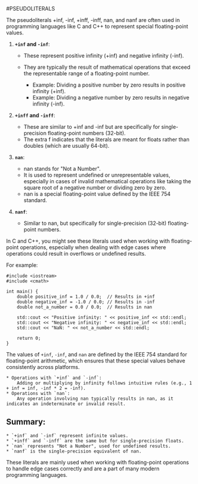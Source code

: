 #PSEUDOLITERALS

The pseudoliterals +inf, -inf, +inff, -inff, nan, and nanf are often used in programming languages like C and C++ to represent special floating-point values.

1. **`+inf` and `-inf`**:

	* These represent positive infinity (+inf) and negative infinity (-inf).
	* They are typically the result of mathematical operations that exceed the representable range of a floating-point number.

    	- Example: Dividing a positive number by zero results in positive infinity (+inf).
    	- Example: Dividing a negative number by zero results in negative infinity (-inf).

2. **`+inff` and `-inff`**:

    * These are similar to +inf and -inf but are specifically for single-precision floating-point numbers (32-bit).
    * The extra f indicates that the literals are meant for floats rather than doubles (which are usually 64-bit).

3. **`nan`**:

    * nan stands for "Not a Number".
    * It is used to represent undefined or unrepresentable values, especially in cases of invalid mathematical operations like taking the square root of a negative number or dividing zero by zero.
    * nan is a special floating-point value defined by the IEEE 754 standard.

4. **`nanf`**:

    * Similar to nan, but specifically for single-precision (32-bit) floating-point numbers.

In C and C++, you might see these literals used when working with floating-point operations, especially when dealing with edge cases where operations could result in overflows or undefined results.

For example:
```
#include <iostream>
#include <cmath>

int main() {
    double positive_inf = 1.0 / 0.0;  // Results in +inf
    double negative_inf = -1.0 / 0.0; // Results in -inf
    double not_a_number = 0.0 / 0.0;  // Results in nan
    
    std::cout << "Positive infinity: " << positive_inf << std::endl;
    std::cout << "Negative infinity: " << negative_inf << std::endl;
    std::cout << "NaN: " << not_a_number << std::endl;
    
    return 0;
}
```
The values of `+inf`, `-inf`, and `nan` are defined by the IEEE 754 standard for floating-point arithmetic, which ensures that these special values behave consistently across platforms.

	* Operations with `+inf` and `-inf`:
        Adding or multiplying by infinity follows intuitive rules (e.g., 1 + inf = inf, -inf * 2 = -inf).
	* Operations with `nan`:
        Any operation involving nan typically results in nan, as it indicates an indeterminate or invalid result.

## Summary:

    * `+inf` and `-inf` represent infinite values.
    * `+inff` and `-inff` are the same but for single-precision floats.
    * `nan` represents "Not a Number", used for undefined results.
    * `nanf` is the single-precision equivalent of nan.

These literals are mainly used when working with floating-point operations to handle edge cases correctly and are a part of many modern programming languages.